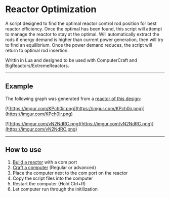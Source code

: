 # Reactor Optimization

A script designed to find the optimal reactor control rod position for best reactor efficiency. Once the optimal has been found, this script will attempt to manage the reactor to stay at the optimal. Will automatically extract the rods if energy demand is higher than current power generation, then will try to find an equilibrium. Once the power demand reduces, the script will return to optimal rod insertion.

Writtin in Lua and designed to be used with ComputerCraft and BigReactors/ExtremeReactors.
* * *
## Example

The following graph was generated from a [reactor of this design](https://br.sidoh.org/#reactor-design?length=3&width=3&height=3&activelyCooled=false&controlRodInsertion=0&layout=XCXCXCXCX):


[![https://imgur.com/KPch0ir.png](https://imgur.com/KPch0ir.png)](https://imgur.com/KPch0ir.png)

[![https://imgur.com/vN2NdRC.png](https://imgur.com/vN2NdRC.png)](https://imgur.com/vN2NdRC.png)

* * *

## How to use
1. [Build a reactor](https://ftbwiki.org/Big_Reactors) with a com port
2. [Craft a computer](https://www.computercraft.info/) (Regular or advanced)
3. Place the computer next to the com port on the reactor
4. Copy the script files into the computer
5. Restart the computer (Hold Ctrl+R)
6. Let computer run through the initilization